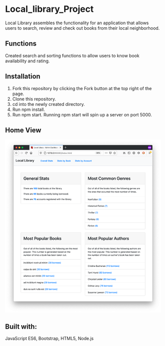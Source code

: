 # Local_library_Project

Local Library assembles the functionality for an application that allows users to search, review and check out books from their local neighborhood.


## Functions

Created search and sorting functions to allow users to know book availability and rating.

## Installation

1. Fork this repository by clicking the Fork button at the top right of the page.
2. Clone this repository.
3. cd into the newly created directory.
4. Run npm install.
5. Run npm start.
Running npm start will spin up a server on port 5000.

## Home View
![Alt text](./LocalLibrary.png)

## Built with:

JavaScript ES6, Bootstrap, HTML5, Node.js





